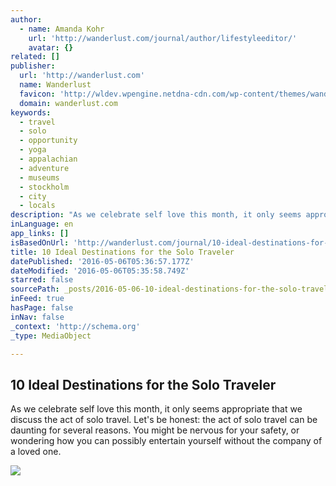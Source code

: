 ```yaml
---
author:
  - name: Amanda Kohr
    url: 'http://wanderlust.com/journal/author/lifestyleeditor/'
    avatar: {}
related: []
publisher:
  url: 'http://wanderlust.com'
  name: Wanderlust
  favicon: 'http://wldev.wpengine.netdna-cdn.com/wp-content/themes/wanderlust/assets/img/favicon/favicon.ico'
  domain: wanderlust.com
keywords:
  - travel
  - solo
  - opportunity
  - yoga
  - appalachian
  - adventure
  - museums
  - stockholm
  - city
  - locals
description: "As we celebrate self love this month, it only seems appropriate that we discuss the act of solo travel. Let's be honest: the act of solo travel can be daunting for several reasons. You might be nervous for your safety, or wondering how you can possibly entertain yourself without the company of a loved one."
inLanguage: en
app_links: []
isBasedOnUrl: 'http://wanderlust.com/journal/10-ideal-destinations-for-the-solo-traveler/'
title: 10 Ideal Destinations for the Solo Traveler
datePublished: '2016-05-06T05:36:57.177Z'
dateModified: '2016-05-06T05:35:58.749Z'
starred: false
sourcePath: _posts/2016-05-06-10-ideal-destinations-for-the-solo-traveler.md
inFeed: true
hasPage: false
inNav: false
_context: 'http://schema.org'
_type: MediaObject

---
```

<article style=""><h1>10 Ideal Destinations for the Solo Traveler</h1><p>As we celebrate self love this month, it only seems appropriate that we discuss the act of solo travel. Let's be honest: the act of solo travel can be daunting for several reasons. You might be nervous for your safety, or wondering how you can possibly entertain yourself without the company of a loved one.</p><img src="http://wldev.wpengine.netdna-cdn.com/wp-content/uploads/12872488363_d5e4a1f772_k.jpg" /></article>